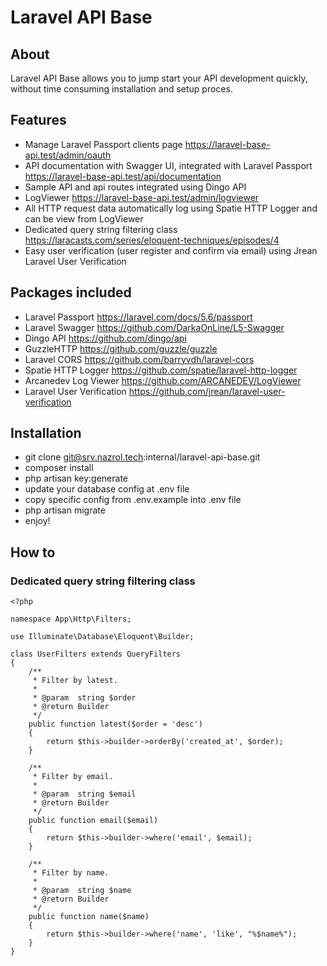 # Laravel API Base

## About

Laravel API Base allows you to jump start your API development quickly, without time consuming installation and setup proces.

## Features

* Manage Laravel Passport clients page
  https://laravel-base-api.test/admin/oauth
* API documentation with Swagger UI, integrated with Laravel Passport
  https://laravel-base-api.test/api/documentation
* Sample API and api routes integrated using Dingo API  
* LogViewer
https://laravel-base-api.test/admin/logviewer
* All HTTP request data automatically log using Spatie HTTP Logger and can be view from LogViewer
* Dedicated query string filtering class
https://laracasts.com/series/eloquent-techniques/episodes/4
* Easy user verification (user register and confirm via email) using Jrean Laravel User Verification

## Packages included

* Laravel Passport
https://laravel.com/docs/5.6/passport
* Laravel Swagger
https://github.com/DarkaOnLine/L5-Swagger
* Dingo API 
https://github.com/dingo/api
* GuzzleHTTP
https://github.com/guzzle/guzzle
* Laravel CORS
https://github.com/barryvdh/laravel-cors
* Spatie HTTP Logger
https://github.com/spatie/laravel-http-logger
* Arcanedev Log Viewer
https://github.com/ARCANEDEV/LogViewer
* Laravel User Verification
https://github.com/jrean/laravel-user-verification

## Installation

* git clone git@srv.nazrol.tech:internal/laravel-api-base.git
* composer install
* php artisan key:generate
* update your database config at .env file
* copy specific config from .env.example into .env file
* php artisan migrate
* enjoy!

## How to

### Dedicated query string filtering class

```
<?php

namespace App\Http\Filters;

use Illuminate\Database\Eloquent\Builder;

class UserFilters extends QueryFilters
{
    /**
     * Filter by latest.
     *
     * @param  string $order
     * @return Builder
     */
    public function latest($order = 'desc')
    {
        return $this->builder->orderBy('created_at', $order);
    }

    /**
     * Filter by email.
     *
     * @param  string $email
     * @return Builder
     */
    public function email($email)
    {
        return $this->builder->where('email', $email);
    }

    /**
     * Filter by name.
     *
     * @param  string $name
     * @return Builder
     */
    public function name($name)
    {
        return $this->builder->where('name', 'like', "%$name%");
    }
}
```